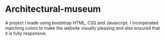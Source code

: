 # Architectural-museum

A project I made using bootstrap HTML, CSS and Javascript. I incorperated matching colors to make the website visually pleasing and also ensured that it is fully responsive. 
